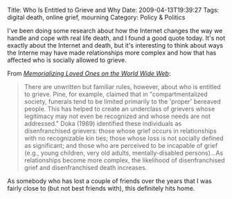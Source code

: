 Title: Who Is Entitled to Grieve and Why
Date: 2009-04-13T19:39:27
Tags: digital death, online grief, mourning
Category: Policy & Politics

I've been doing some research about how the Internet changes the way we 
handle and cope with real life death, and I found a good quote today. It's 
not exactly about the Internet and death, but it's interesting to think 
about ways the Interne  may have made relationships more complex and how 
that has affected who is socially allowed to grieve.

From *[Memorializing Loved Ones on the World Wide 
Web][1]*:

> There are unwritten but familiar rules, however, about who is entitled to
grieve. Pine, for example, claimed that in "compartmentalized society, 
funerals tend to be limited primarily to the 'proper' bereaved people. This
has helped to create an underclass of grievers whose legitimacy may not 
even be recognized and whose needs are not addressed." Doka (1989) 
identified these individuals as disenfranchised grievers: those whose grief
occurs in relationships with no recognizable kin ties; those whose loss is 
not socially defined as significant; and those who are perceived to be 
incapable of grief (e.g., young children, very old adults, 
mentally-disabled persons)...As relationships become more complex, 
the likelihood of disenfranchised grief and disenfranchised death increases.

As somebody who has lost a couple of friends over the years that I was 
fairly close to (but not best friends with), this definitely hits home.

[1]: http://scholar.google.com/scholar?q=memorializing%20loved%20ones%20on%20the%20world%20wide%20web
